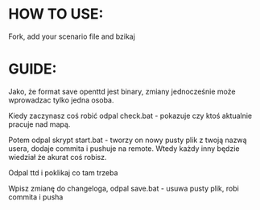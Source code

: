 # HOW TO USE:
Fork, add your scenario file and bzikaj


# GUIDE:

Jako, że format save openttd jest binary, zmiany jednocześnie może wprowadzac tylko jedna osoba. 

Kiedy zaczynasz coś robić odpal check.bat - pokazuje czy ktoś aktualnie pracuje nad mapą.

Potem odpal skrypt start.bat - tworzy on nowy pusty plik z twoją nazwą usera, dodaje commita i pushuje na remote. Wtedy każdy inny będzie wiedział że akurat coś robisz.

Odpal ttd i poklikaj co tam trzeba

Wpisz zmianę do changeloga, odpal save.bat - usuwa pusty plik, robi commita i pusha
